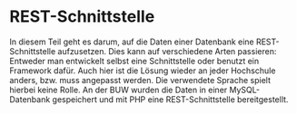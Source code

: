 # REST-Schnittstelle

In diesem Teil geht es darum, auf die Daten einer Datenbank eine REST-Schnittstelle aufzusetzen.
Dies kann auf verschiedene Arten passieren: Entweder man entwickelt selbst eine Schnittstelle oder benutzt ein Framework dafür.
Auch hier ist die Lösung wieder an jeder Hochschule anders, bzw. muss angepasst werden.
Die verwendete Sprache spielt hierbei keine Rolle. An der BUW wurden die Daten in einer MySQL-Datenbank gespeichert und mit PHP eine REST-Schnittstelle bereitgestellt.
